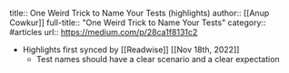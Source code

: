 title:: One Weird Trick to Name Your Tests (highlights)
author:: [[Anup Cowkur]]
full-title:: "One Weird Trick to Name Your Tests"
category:: #articles
url:: https://medium.com/p/28ca1f8131c2

- Highlights first synced by [[Readwise]] [[Nov 18th, 2022]]
	- Test names should have a clear scenario and a clear expectation